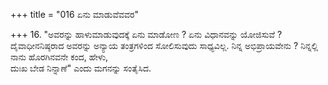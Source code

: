 +++
title = "016 ಏನು ಮಾಡುವೆವವರ"

+++
16. "ಅವರನ್ನು ಹಾಳುಮಾಡುವುದಕ್ಕೆ ಏನು ಮಾಡೋಣ ? ಏನು ವಿಧಾನವನ್ನು ಯೋಜಿಸುವೆ ? ದೈವಾಧೀನನಿಷ್ಠರಾದ ಅವರನ್ನು ಅನ್ಯಾಯ ತಂತ್ರಗಳಿಂದ ಸೋಲಿಸುವುದು ಸಾಧ್ಯವಿಲ್ಲ. ನಿನ್ನ ಅಭಿಪ್ರಾಯವೇನು ? ನಿನ್ನಲ್ಲಿ ನಾನು ಹೊರಗಿನವನೇ ಕಂದ, ಹೇಳು,  
ದುಃಖ ಬೇಡ ನಿನ್ನಾಣೆ" ಎಂದು ಮಗನನ್ನು ಸಂತೈಸಿದ.